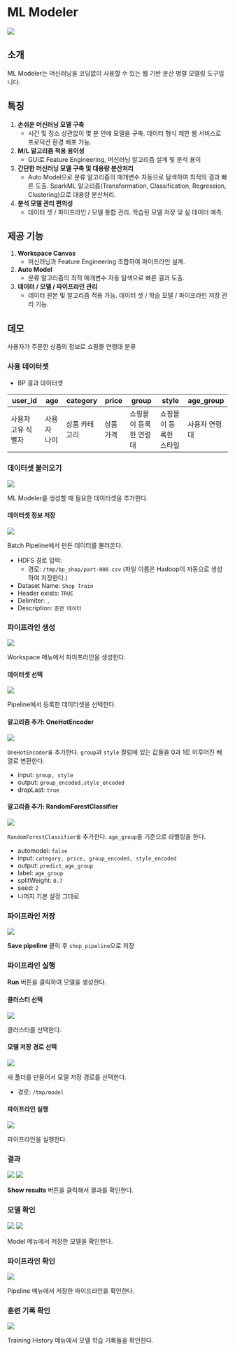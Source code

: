 # ML Modeler

![](images/ml/01.start.png)

## 소개

ML Modeler는 머신러닝을 코딩없이 사용할 수 있는 웹 기반 분산 병렬 모델링 도구입니다.

## 특징

1. **손쉬운 머신러닝 모델 구축**
   - 시간 및 장소 상관없이 몇 분 안에 모델을 구축. 데이터 형식 제한 웹 서비스로 프로덕션 환경 배포 가능.
1. **M/L 알고리즘 적용 용이성**
   - GUI로 Feature Engineering, 머신러닝 알고리즘 설계 및 분석 용이
1. **간단한 머신러닝 모델 구축 및 대용량 분산처리**
   - Auto Model으로 분류 알고리즘의 매개변수 자동으로 탐색하여 최적의 결과 빠른 도출. SparkML 알고리즘(Transformation, Classification, Regression, Clustering)으로 대용량 분산처리.
1. **분석 모델 관리 편의성**
   - 데이터 셋 / 파이프라인 / 모델 통합 관리. 학습된 모델 저장 및 실 데이터 예측.

## 제공 기능

1. **Workspace Canvas**
   - 머신러닝과 Feature Engineering 조합하여 파이프라인 설계.
1. **Auto Model**
   - 분류 알고리즘의 최적 매개변수 자동 탐색으로 빠른 결과 도출.
1. **데이터 / 모델 / 파이프라인 관리**
   - 데이터 원본 및 알고리즘 적용 가능. 데이터 셋 / 학습 모델 / 파이프라인 저장 관리 기능.

## 데모

사용자가 주문한 상품의 정보로 쇼핑몰 연령대 분류

### 사용 데이터셋

- BP 결과 데이터셋

| user_id | age | category | price | group | style | age_group |
|---|---|---|---|---|---|---|
| 사용자 고유 식별자 | 사용자 나이 | 상품 카테고리 | 상품 가격 | 쇼핑몰이 등록한 연령대 | 쇼핑몰이 등록한 스타일 | 사용자 연령대 |

### 데이터셋 불러오기

![](images/ml/02.dataset.png)

ML Modeler를 생성할 때 필요한 데이터셋을 추가한다.

#### 데이터셋 정보 저장

![](images/ml/03.new.dataset.png)

Batch Pipeline에서 만든 데이터를 불러온다.

- HDFS 경로 입력: 
  - 경로: `/tmp/bp_shop/part-000.csv` (파일 이름은 Hadoop이 자동으로 생성하여 저장한다.)
- Dataset Name: `Shop Train`
- Header exists: `TRUE`
- Delimiter: `,`
- Description: `훈련 데이터`

### 파이프라인 생성

![](images/ml/05.workspace.png)

Workspace 메뉴에서 파이프라인을 생성한다.

#### 데이터셋 선택

![](images/ml/06.select.dataset.png)

Pipeline에서 등록한 데이터셋을 선택한다.

#### 알고리즘 추가: OneHotEncoder

![](images/ml/07.onehot.png)

`OneHotEncoder를` 추가한다. `group`과 `style` 컬럼에 있는 값들을 0과 1로 이루어진 배열로 변환한다.

  - input: `group, style`
  - output: `group_encoded,style_encoded`
  - dropLast: `true`

#### 알고리즘 추가: RandomForestClassifier

![](images/ml/08.rfc.png)

`RandomForestClassifier를` 추가한다. `age_group`을 기준으로 라벨링을 한다.

  - automodel: `false`
  - input: `category, price, group_encoded, style_encoded`
  - output: `predict_age_group`
  - label: `age_group`
  - splitWeight: `0.7`
  - seed: `2`
  - 나머지 기본 설정 그대로

### 파이프라인 저장

![](images/ml/09.save.pipeline.png)

**Save pipeline** 클릭 후 `shop_pipeline`으로 저장

### 파이프라인 실행

**Run** 버튼을 클릭하여 모델을 생성한다.

#### 클러스터 선택

![](images/ml/10.run.select.cluster.png)

클러스터를 선택한다.

#### 모델 저장 경로 선택

![](images/ml/11.run.select.path.png)

새 폴더를 만들어서 모델 저장 경로를 선택한다.

- 경로: `/tmp/model`

#### 파이프라인 실행

![](images/ml/12.run.png)

파이프라인을 실행한다.

### 결과

![](images/ml/13.result.png)
![](images/ml/14.descript.png)

**Show results** 버튼을 클릭해서 결과를 확인한다. 

### 모델 확인

![](images/ml/15.model.png)
![](images/ml/16.model.predict.png)

Model 메뉴에서 저장한 모델을 확인한다.
### 파이프라인 확인

![](images/ml/17.pipeline.png)

Pipeline 메뉴에서 저장한 파이프라인을 확인한다.

### 훈련 기록 확인

![](images/ml/18.history.png)

Training History 메뉴에서 모델 학습 기록들을 확인한다.